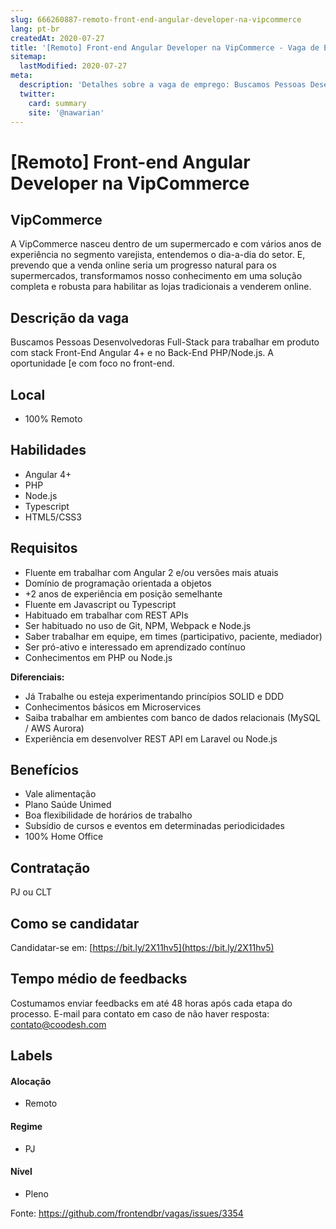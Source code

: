 ```yaml
---
slug: 666260887-remoto-front-end-angular-developer-na-vipcommerce
lang: pt-br
createdAt: 2020-07-27
title: '[Remoto] Front-end Angular Developer na VipCommerce - Vaga de Emprego'
sitemap:
  lastModified: 2020-07-27
meta:
  description: 'Detalhes sobre a vaga de emprego: Buscamos Pessoas Desenvolvedoras Full-Stack para trabalhar em produto com stack Front-End Angular 4+ e no Back-End PHP/Node.js. A oportunidade [e com foco no front-end.'
  twitter:
    card: summary
    site: '@nawarian'
---
```


# [Remoto] Front-end Angular Developer na VipCommerce

## VipCommerce

A VipCommerce nasceu dentro de um supermercado e com vários anos de experiência no segmento varejista, entendemos o dia-a-dia do setor. E, prevendo que a venda online seria um progresso natural para os supermercados, transformamos nosso conhecimento em uma solução completa e robusta para habilitar as lojas tradicionais a venderem online.

## Descrição da vaga

Buscamos Pessoas Desenvolvedoras Full-Stack para trabalhar em produto com stack Front-End Angular 4+ e no Back-End PHP/Node.js. A oportunidade [e com foco no front-end.

## Local

- 100% Remoto

## Habilidades

- Angular 4+
- PHP
- Node.js
- Typescript
- HTML5/CSS3

## Requisitos

- Fluente em trabalhar com Angular 2 e/ou versões mais atuais
- Domínio de programação orientada a objetos
- +2 anos de experiência em posição semelhante
- Fluente em Javascript ou Typescript
- Habituado em trabalhar com REST APIs
- Ser habituado no uso de Git, NPM, Webpack e Node.js
- Saber trabalhar em equipe, em times (participativo, paciente, mediador)
- Ser pró-ativo e interessado em aprendizado contínuo
- Conhecimentos em PHP ou Node.js

**Diferenciais:**

- Já Trabalhe ou esteja experimentando princípios SOLID e DDD
- Conhecimentos básicos em Microservices
- Saiba trabalhar em ambientes com banco de dados relacionais (MySQL / AWS Aurora)
- Experiência em desenvolver REST API em Laravel ou Node.js

## Benefícios

- Vale alimentação
- Plano Saúde Unimed
- Boa flexibilidade de horários de trabalho
- Subsídio de cursos e eventos em determinadas periodicidades
- 100% Home Office

## Contratação

PJ ou CLT

## Como se candidatar

Candidatar-se em: [https://bit.ly/2X11hv5](https://bit.ly/2X11hv5)

## Tempo médio de feedbacks

Costumamos enviar feedbacks em até 48 horas após cada etapa do processo.
E-mail para contato em caso de não haver resposta: contato@coodesh.com

## Labels

#### Alocação
- Remoto

#### Regime
- PJ

#### Nível
- Pleno

Fonte: https://github.com/frontendbr/vagas/issues/3354